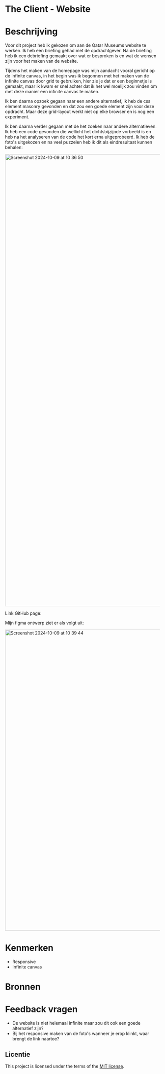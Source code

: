 # The Client - Website

# Beschrijving

Voor dit project heb ik gekozen om aan de Qatar Museums website te werken. Ik heb een briefing gehad met de opdrachtgever. Na de briefing heb ik een debriefing gemaakt over wat er besproken is en wat de wensen zijn voor het maken van de website.

Tijdens het maken van de homepage was mijn aandacht vooral gericht op de infinite canvas, in het begin was ik begonnen met het maken van de infinite canvas door grid te gebruiken, hier zie je dat er een beginnetje is gemaakt, maar ik kwam er snel achter dat ik het wel moelijk zou vinden om met deze manier een infinite canvas te maken.

Ik ben daarna opzoek gegaan naar een andere alternatief, ik heb de css element masonry gevonden en dat zou een goede element zijn voor deze opdracht. Maar deze grid-layout werkt niet op elke browser en is nog een experiment.

Ik ben daarna verder gegaan met de het zoeken naar andere alternatieven. Ik heb een code gevonden die wellicht het dichtsbijzijnde vorbeeld is en heb na het analyseren van de code het kort erna uitgeprobeerd. Ik heb de foto's uitgekozen en na veel puzzelen heb ik dit als eindresultaat kunnen behalen:


<img width="1466" alt="Screenshot 2024-10-09 at 10 36 50" src="https://github.com/user-attachments/assets/cf0f696c-8d80-47dd-a108-9c9ead979fbf">

Link GitHub page: 

Mijn figma ontwerp ziet er als volgt uit:

<img width="976" alt="Screenshot 2024-10-09 at 10 39 44" src="https://github.com/user-attachments/assets/995eae75-4cd7-46bb-b0fd-eb7bf85e6e92">

# Kenmerken

- Responsive
- Infinite canvas

# Bronnen

# Feedback vragen

- De website is niet helemaal infinite maar zou dit ook een goede alternatief zijn?
- Bij het responsive maken van de foto's wanneer je erop klinkt, waar brengt de link naartoe?


## Licentie

This project is licensed under the terms of the [MIT license](./LICENSE).
